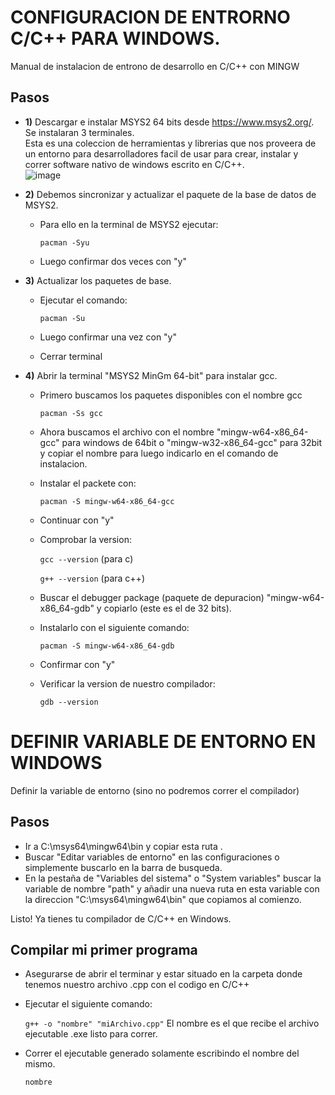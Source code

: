 # CONFIGURACION DE ENTRORNO C/C++ PARA WINDOWS.

Manual de instalacion de entrono de desarrollo en C/C++ con MINGW

## Pasos

- **1)** Descargar e instalar MSYS2 64 bits desde https://www.msys2.org/. Se instalaran 3 terminales. <br/>
Esta es una coleccion de herramientas y librerias que nos proveera de un entorno para desarrolladores facil de usar para crear, instalar y correr software nativo de windows escrito en C/C++.<br/>
![image](https://user-images.githubusercontent.com/58922125/120826347-b58dc000-c530-11eb-8bed-4c1a9988586e.png)

- **2)** Debemos sincronizar y actualizar el paquete de la base de datos de MSYS2. <br/>
	- Para ello en la terminal de MSYS2 ejecutar: 
   
		`pacman -Syu `
   
	- Luego confirmar dos veces con "y"

- **3)** Actualizar los paquetes de base.<br/>
	- Ejecutar el comando:
	
		`pacman -Su`
	
	- Luego confirmar una vez con "y" <br/>
	- Cerrar terminal

- **4)** Abrir la terminal "MSYS2 MinGm 64-bit" para instalar gcc. <br/>

	- Primero buscamos los paquetes disponibles con el nombre gcc
  
		`pacman -Ss gcc`
	    
	- Ahora buscamos el archivo con el nombre "mingw-w64-x86_64-gcc" para windows de 64bit o "mingw-w32-x86_64-gcc" para 32bit y copiar el nombre para luego indicarlo en el comando de instalacion.
    
 	- Instalar el packete con:
  
		`pacman -S mingw-w64-x86_64-gcc`
      
	- Continuar con "y"
      
	- Comprobar la version:
  	
		`gcc --version`  (para c)
    
		`g++ --version` (para c++)

	- Buscar el debugger package (paquete de depuracion) "mingw-w64-x86_64-gdb" y copiarlo (este es el de 32 bits).<br/>

	- Instalarlo con el siguiente comando:
  
		`pacman -S mingw-w64-x86_64-gdb`
	
	- Confirmar con "y"

	- Verificar la version de nuestro compilador:

		`gdb --version`


# DEFINIR VARIABLE DE ENTORNO EN WINDOWS
  Definir la variable de entorno (sino no podremos correr el compilador)
## Pasos
- Ir a C:\msys64\mingw64\bin y copiar esta ruta .
- Buscar "Editar variables de entorno" en las configuraciones o simplemente buscarlo en la barra de busqueda.
- En la pestaña de "Variables del sistema" o "System variables" buscar la variable de nombre "path"
y añadir una nueva ruta en esta variable con la direccion "C:\msys64\mingw64\bin" que copiamos al comienzo.

Listo! Ya tienes tu compilador de C/C++ en Windows.

## Compilar mi primer programa
- Asegurarse de abrir el terminar y estar situado en la carpeta donde tenemos nuestro archivo .cpp con el codigo en C/C++
- Ejecutar el siguiente comando:

    `g++ -o "nombre" "miArchivo.cpp"` El nombre es el que recibe el archivo ejecutable .exe listo para correr.
    
-  Correr el ejecutable generado solamente escribindo el nombre del mismo.

    `nombre`
